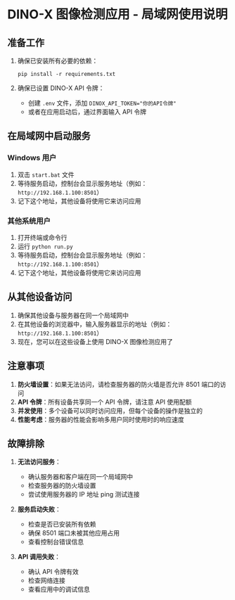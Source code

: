# DINO-X 图像检测应用 - 局域网使用说明

## 准备工作

1. 确保已安装所有必要的依赖：
   ```
   pip install -r requirements.txt
   ```

2. 确保已设置 DINO-X API 令牌：
   - 创建 `.env` 文件，添加 `DINOX_API_TOKEN="你的API令牌"`
   - 或者在应用启动后，通过界面输入 API 令牌

## 在局域网中启动服务

### Windows 用户

1. 双击 `start.bat` 文件
2. 等待服务启动，控制台会显示服务地址（例如：`http://192.168.1.100:8501`）
3. 记下这个地址，其他设备将使用它来访问应用

### 其他系统用户

1. 打开终端或命令行
2. 运行 `python run.py`
3. 等待服务启动，控制台会显示服务地址（例如：`http://192.168.1.100:8501`）
4. 记下这个地址，其他设备将使用它来访问应用

## 从其他设备访问

1. 确保其他设备与服务器在同一个局域网中
2. 在其他设备的浏览器中，输入服务器显示的地址（例如：`http://192.168.1.100:8501`）
3. 现在，您可以在这些设备上使用 DINO-X 图像检测应用了

## 注意事项

1. **防火墙设置**：如果无法访问，请检查服务器的防火墙是否允许 8501 端口的访问
2. **API 令牌**：所有设备共享同一个 API 令牌，请注意 API 使用配额
3. **并发使用**：多个设备可以同时访问应用，但每个设备的操作是独立的
4. **性能考虑**：服务器的性能会影响多用户同时使用时的响应速度

## 故障排除

1. **无法访问服务**：
   - 确认服务器和客户端在同一个局域网中
   - 检查服务器的防火墙设置
   - 尝试使用服务器的 IP 地址 ping 测试连接

2. **服务启动失败**：
   - 检查是否已安装所有依赖
   - 确保 8501 端口未被其他应用占用
   - 查看控制台错误信息

3. **API 调用失败**：
   - 确认 API 令牌有效
   - 检查网络连接
   - 查看应用中的调试信息 